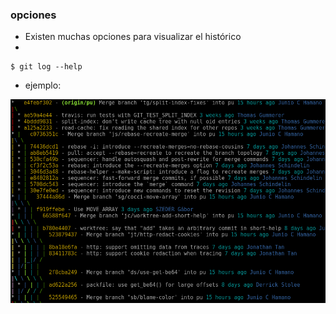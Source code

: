### opciones
* Existen muchas opciones para visualizar el histórico
*
```shell
$ git log --help
```
* ejemplo:

![git log](./resources/git-log.png)<!-- .element height="70%" width="70%" -->
